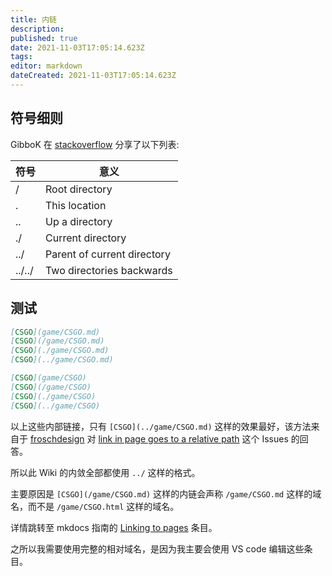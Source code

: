 ```yaml
---
title: 内链
description: 
published: true
date: 2021-11-03T17:05:14.623Z
tags: 
editor: markdown
dateCreated: 2021-11-03T17:05:14.623Z
---
```


## 符号细则

GibboK 在 [stackoverflow](https://stackoverflow.com/questions/7591240/what-does-dot-slash-refer-to-in-terms-of-an-html-file-path-location) 分享了以下列表:

| 符号   | 意义                        |
| ------ | --------------------------- |
| /      | Root directory              |
| .      | This location               |
| ..     | Up a directory              |
| ./     | Current directory           |
| ../    | Parent of current directory |
| ../../ | Two directories backwards   |

## 测试

```markdown
[CSGO](game/CSGO.md)
[CSGO](/game/CSGO.md)
[CSGO](./game/CSGO.md)
[CSGO](../game/CSGO.md)

[CSGO](game/CSGO)
[CSGO](/game/CSGO)
[CSGO](./game/CSGO)
[CSGO](../game/CSGO)
```

以上这些内部链接，只有 `[CSGO](../game/CSGO.md)` 这样的效果最好，该方法来自于 [froschdesign](https://github.com/froschdesign) 对 [link in page goes to a relative path](https://web.archive.org/web/20210120023351/https://github.com/mkdocs/mkdocs/issues/1649) 这个 Issues 的回答。

所以此 Wiki 的内敛全部都使用 `../` 这样的格式。

主要原因是 `[CSGO](/game/CSGO.md)` 这样的内链会声称 `/game/CSGO.md` 这样的域名，而不是 `/game/CSGO.html` 这样的域名。

详情跳转至 mkdocs 指南的 [Linking to pages](https://www.mkdocs.org/user-guide/writing-your-docs/#linking-to-pages) 条目。

之所以我需要使用完整的相对域名，是因为我主要会使用 VS code 编辑这些条目。

